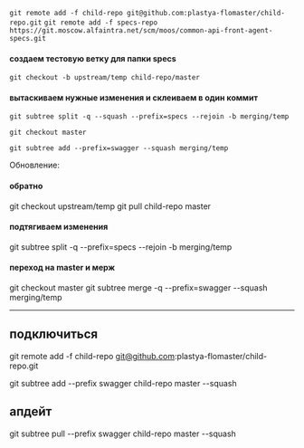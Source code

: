 `git remote add -f child-repo git@github.com:plastya-flomaster/child-repo.git`
`git remote add -f specs-repo https://git.moscow.alfaintra.net/scm/moos/common-api-front-agent-specs.git`
#### создаем тестовую ветку для папки specs
`git checkout -b upstream/temp child-repo/master` 
#### вытаскиваем нужные изменения и склеиваем в один коммит
`git subtree split -q --squash --prefix=specs --rejoin -b merging/temp`

`git checkout master`

`git subtree add --prefix=swagger --squash merging/temp`

Обновление:

#### обратно
git checkout upstream/temp
git pull child-repo master

#### подтягиваем изменения
git subtree split -q --prefix=specs --rejoin -b merging/temp

#### переход на master и мерж
git checkout master
git subtree merge -q --prefix=swagger --squash merging/temp

----

## подключиться
git remote add -f child-repo git@github.com:plastya-flomaster/child-repo.git

git subtree add --prefix swagger child-repo master --squash

## апдейт
git subtree pull --prefix swagger child-repo master --squash


